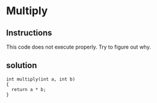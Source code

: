 # Multiply

## Instructions

This code does not execute properly. Try to figure out why.

## solution

```
int multiply(int a, int b)
{
  return a * b;
}
```
